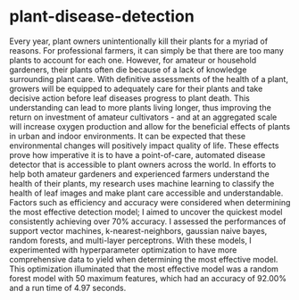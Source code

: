 # plant-disease-detection
Every year, plant owners unintentionally kill their plants for a myriad of reasons. For professional farmers, it can simply be that there are too many plants to account for each one. However, for amateur or household gardeners, their plants often die because of a lack of knowledge surrounding plant care. With definitive assessments of the health of a plant, growers will be equipped to adequately care for their plants and take decisive action before leaf diseases progress to plant death. This understanding can lead to more plants living longer, thus improving the return on investment of amateur cultivators - and at an aggregated scale will increase oxygen production and allow for the beneficial effects of plants in urban and indoor environments. It can be expected that these environmental changes will positively impact quality of life. These effects prove how imperative it is to have a point-of-care, automated disease detector that is accessible to plant owners across the world. In efforts to help both amateur gardeners and experienced farmers understand the health of their plants, my research uses machine learning to classify the health of leaf images and make plant care accessible and understandable. Factors such as efficiency and accuracy were considered when determining the most effective detection model; I aimed to uncover the quickest model consistently achieving over 70% accuracy. I assessed the performances of support vector machines, k-nearest-neighbors, gaussian naive bayes, random forests, and multi-layer perceptrons. With these models, I experimented with hyperparameter optimization to have more comprehensive data to yield when determining the most effective model. This optimization illuminated that the most effective model was a random forest model with 50 maximum features, which had an accuracy of 92.00% and a run time of 4.97 seconds.
